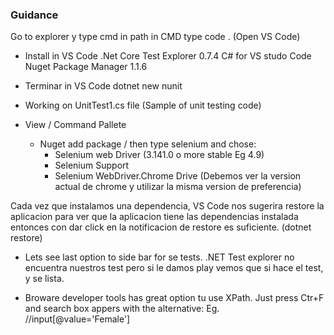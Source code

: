 ### Guidance
Go to explorer y type cmd in path
in CMD type code . (Open VS Code)

- Install in VS Code
.Net Core Test Explorer 0.7.4
C# for VS studo Code
Nuget Package Manager 1.1.6

- Terminar in VS Code
dotnet new nunit
- Working on UnitTest1.cs file (Sample of unit testing code)
- View / Command Pallete 
  - Nuget add package / then type selenium and chose:
      - Selenium web Driver (3.141.0 o more stable Eg 4.9)
      - Selenium Support
      - Selenium WebDriver.Chrome Drive (Debemos ver la version actual de chrome y utilizar la misma version de preferencia)


Cada vez que instalamos una dependencia, VS Code nos sugerira restore la aplicacion
para ver que la aplicacion tiene las dependencias instalada entonces con dar click en la notificacion
de restore es suficiente. (dotnet restore)

- Lets see last option to side bar for se tests.
.NET Test explorer no encuentra nuestros test
pero si le damos play vemos que si hace el test, y se lista.


- Broware developer tools has great option tu use XPath. Just press Ctr+F and search box appers with the alternative:
Eg. //input[@value='Female']


